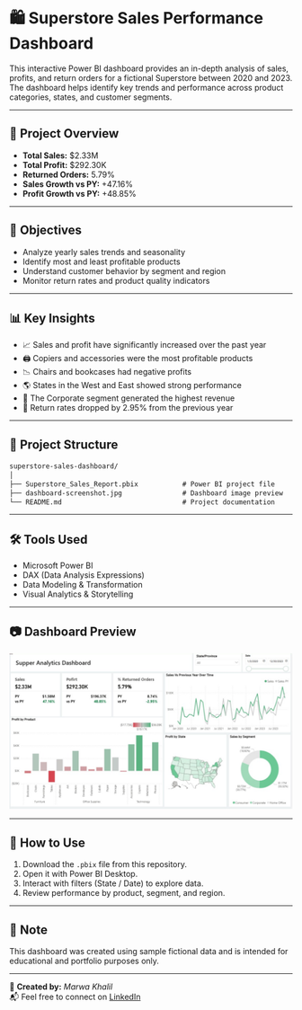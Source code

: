 
# 🛍️ Superstore Sales Performance Dashboard

This interactive Power BI dashboard provides an in-depth analysis of sales, profits, and return orders for a fictional Superstore between 2020 and 2023. The dashboard helps identify key trends and performance across product categories, states, and customer segments.

---

## 📌 Project Overview

- **Total Sales:** $2.33M  
- **Total Profit:** $292.30K  
- **Returned Orders:** 5.79%  
- **Sales Growth vs PY:** +47.16%  
- **Profit Growth vs PY:** +48.85%  

---

## 🎯 Objectives

- Analyze yearly sales trends and seasonality  
- Identify most and least profitable products  
- Understand customer behavior by segment and region  
- Monitor return rates and product quality indicators  

---

## 📊 Key Insights

- 📈 Sales and profit have significantly increased over the past year  
- 🖨️ Copiers and accessories were the most profitable products  
- 📉 Chairs and bookcases had negative profits  
- 🌎 States in the West and East showed strong performance  
- 🧾 The Corporate segment generated the highest revenue  
- 🔁 Return rates dropped by 2.95% from the previous year  

---

## 📁 Project Structure

```
superstore-sales-dashboard/
│
├── Superstore_Sales_Report.pbix           # Power BI project file
├── dashboard-screenshot.jpg               # Dashboard image preview
└── README.md                              # Project documentation
```

---

## 🛠️ Tools Used

- Microsoft Power BI  
- DAX (Data Analysis Expressions)  
- Data Modeling & Transformation  
- Visual Analytics & Storytelling  

---

## 📷 Dashboard Preview

![Dashboard Screenshot](https://github.com/Marwa-Khalil-BI/data-portfolio/blob/main/Project%20linked%20In.jpg?raw=true)

---

## 🚀 How to Use

1. Download the `.pbix` file from this repository.
2. Open it with Power BI Desktop.
3. Interact with filters (State / Date) to explore data.
4. Review performance by product, segment, and region.

---

## 📌 Note

This dashboard was created using sample fictional data and is intended for educational and portfolio purposes only.

---

🔗 **Created by:** *Marwa Khalil*  
📬 Feel free to connect on [LinkedIn]([https://www.linkedin.com/](https://www.linkedin.com/in/marwa-s-khalil/))
